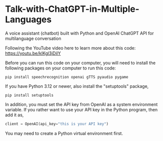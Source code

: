 # Talk-with-ChatGPT-in-Multiple-Languages
A voice assistant (chatbot) built with Python and OpenAI ChatGPT API for multilanguage conversation 
 
Following the YouTube video here to learn more about this code:    
https://youtu.be/kIKgl3jDilY

Before you can run this code on your computer, you will need to install the following packages on your computer to run this code: 

```console
pip install speechrecognition openai gTTS pyaudio pygame
```
If you have Python 3.12 or newer, also install the "setuptools" package,    

```console
pip install setuptools
```
In addition, you must set the API key from OpenAI as a system environment variable. If you rather want to use your API key in the Python program, then add it as, 

```python
client = OpenAI(api_key="this is your API key")
```
You may need to create a Python virtual environment first.


